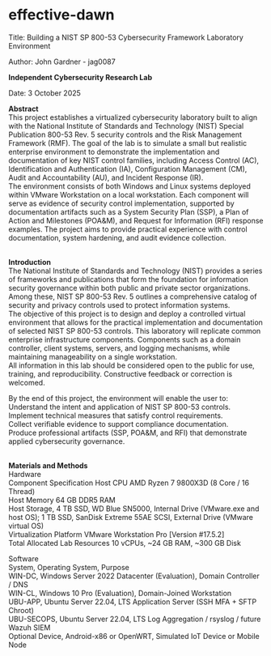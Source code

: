 # effective-dawn

Title:
Building a NIST SP 800-53 Cybersecurity Framework Laboratory Environment

Author:
John Gardner - jag0087

**Independent Cybersecurity Research Lab**

Date:
3 October 2025

__Abstract__  
This project establishes a virtualized cybersecurity laboratory built to align with the National Institute of Standards and Technology (NIST) Special Publication 800-53 Rev. 5 security controls and the Risk Management Framework (RMF). The goal of the lab is to simulate a small but realistic enterprise environment to demonstrate the implementation and documentation of key NIST control families, including Access Control (AC), Identification and Authentication (IA), Configuration Management (CM), Audit and Accountability (AU), and Incident Response (IR).  
The environment consists of both Windows and Linux systems deployed within VMware Workstation on a local workstation. Each component will serve as evidence of security control implementation, supported by documentation artifacts such as a System Security Plan (SSP), a Plan of Action and Milestones (POA&M), and Request for Information (RFI) response examples. The project aims to provide practical experience with control documentation, system hardening, and audit evidence collection.
<br><br>

**Introduction**  
The National Institute of Standards and Technology (NIST) provides a series of frameworks and publications that form the foundation for information security governance within both public and private sector organizations. Among these, NIST SP 800-53 Rev. 5 outlines a comprehensive catalog of security and privacy controls used to protect information systems.  
The objective of this project is to design and deploy a controlled virtual environment that allows for the practical implementation and documentation of selected NIST SP 800-53 controls. This laboratory will replicate common enterprise infrastructure components. Components such as a domain controller, client systems, servers, and logging mechanisms, while maintaining manageability on a single workstation.  
All information in this lab should be considered open to the public for use, training, and reproducibility. Constructive feedback or correction is welcomed.

By the end of this project, the environment will enable the user to:  
Understand the intent and application of NIST SP 800-53 controls.  
Implement technical measures that satisfy control requirements.  
Collect verifiable evidence to support compliance documentation.  
Produce professional artifacts (SSP, POA&M, and RFI) that demonstrate applied cybersecurity governance.
<br><br>

**Materials and Methods**  
Hardware  
Component	Specification
Host CPU	AMD Ryzen 7 9800X3D (8 Core / 16 Thread)  
Host Memory	64 GB DDR5 RAM  
Host Storage,	4 TB SSD, WD Blue SN5000, Internal Drive (VMware.exe and host OS); 1 TB SSD, SanDisk Extreme 55AE SCSI, External Drive (VMware virtual OS)  
Virtualization Platform	VMware Workstation Pro [Version #17.5.2]  
Total Allocated Lab Resources	10 vCPUs, ~24 GB RAM, ~300 GB Disk  

Software  
System,	Operating System,	Purpose  
WIN-DC,	Windows Server 2022 Datacenter (Evaluation),	Domain Controller / DNS  
WIN-CL,	Windows 10 Pro (Evaluation),	Domain-Joined Workstation  
UBU-APP,	Ubuntu Server 22.04, LTS	Application Server (SSH MFA + SFTP Chroot)  
UBU-SECOPS,	Ubuntu Server 22.04, LTS	Log Aggregation / rsyslog / future Wazuh SIEM  
Optional Device,	Android-x86 or OpenWRT,	Simulated IoT Device or Mobile Node
